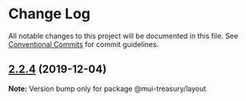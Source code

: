 # Change Log

All notable changes to this project will be documented in this file.
See [Conventional Commits](https://conventionalcommits.org) for commit guidelines.

## [2.2.4](https://github.com/siriwatknp/mui-treasury/compare/@mui-treasury/layout@2.2.3...@mui-treasury/layout@2.2.4) (2019-12-04)

**Note:** Version bump only for package @mui-treasury/layout

